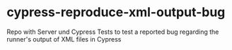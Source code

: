 # cypress-reproduce-xml-output-bug
Repo with Server und Cypress Tests to test a reported bug regarding the runner's output of XML files in Cypress
